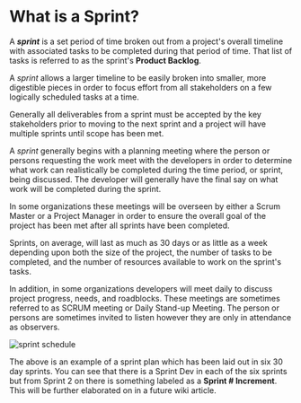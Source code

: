 
# **What is a Sprint?**


A **_sprint_** is a set period of time broken out from a project's overall timeline with associated tasks to be completed during that period of time. That list of tasks is referred to as the sprint's <b>Product Backlog</b>.


A *sprint* allows a larger timeline to be easily broken into smaller, more digestible pieces in order to focus effort from all stakeholders on a few logically scheduled tasks at a time.

Generally all deliverables from a sprint must be accepted by the key stakeholders prior to moving to the next sprint and a project will have multiple sprints until scope has been met.

A *sprint* generally begins with a planning meeting where the person or persons requesting the work meet with the developers in order to determine what work can realistically be completed during the time period, or sprint, being discussed. The developer will generally have the final say on what work will be completed during the sprint.

In some organizations these meetings will be overseen by either a Scrum Master or a Project Manager in order to ensure the overall goal of the project has been met after all sprints have been completed.

Sprints, on average, will last as much as 30 days or as little as a week depending upon both the size of the project, the number of tasks to be completed, and the number of resources available to work on the sprint's tasks. 

In addition, in some organizations developers will meet daily to discuss project progress, needs, and roadblocks. These meetings are sometimes referred to as SCRUM meeting or Daily Stand-up Meeting. The person or persons are sometimes invited to listen however they are only in attendance as observers.

![sprint schedule](http://i.imgur.com/l8EAw1L.png "example of sprint schedule")

The above is an example of a sprint plan which has been laid out in six 30 day sprints. You can see that there is a Sprint Dev in each of the six sprints but from Sprint 2 on there is something labeled as a __Sprint # Increment__. This will be further elaborated on in a future wiki article.

